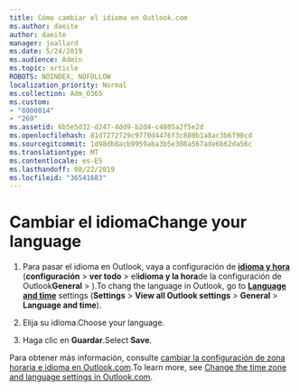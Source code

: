 ```yaml
---
title: Cómo cambiar el idioma en Outlook.com
ms.author: daeite
author: daeite
manager: joallard
ms.date: 5/24/2019
ms.audience: Admin
ms.topic: article
ROBOTS: NOINDEX, NOFOLLOW
localization_priority: Normal
ms.collection: Adm_O365
ms.custom:
- "8000014"
- "269"
ms.assetid: 6b5e5d32-d247-4dd9-b2d4-c4805a2f5e2d
ms.openlocfilehash: 81d7272729c9770d4476f3c880b1a8ac3b6f90cd
ms.sourcegitcommit: 1d98db8acb9959aba3b5e308a567ade6b62da56c
ms.translationtype: MT
ms.contentlocale: es-ES
ms.lasthandoff: 08/22/2019
ms.locfileid: "36541683"
---
```

# <a name="change-your-language"></a><span data-ttu-id="e667b-102">Cambiar el idioma</span><span class="sxs-lookup"><span data-stu-id="e667b-102">Change your language</span></span>

1. <span data-ttu-id="e667b-103">Para pasar el idioma en Outlook, vaya a configuración de [**idioma y hora**](https://outlook.live.com/mail/options/general/timeAndLanguage/regional) (**configuración** \> **ver todo** > el**idioma y la hora**de la configuración de Outlook**General** > ).</span><span class="sxs-lookup"><span data-stu-id="e667b-103">To chang the language in Outlook, go to [**Language and time**](https://outlook.live.com/mail/options/general/timeAndLanguage/regional) settings (**Settings** \> **View all Outlook settings** > **General** > **Language and time**).</span></span>

2. <span data-ttu-id="e667b-104">Elija su idioma.</span><span class="sxs-lookup"><span data-stu-id="e667b-104">Choose your language.</span></span>

3. <span data-ttu-id="e667b-105">Haga clic en **Guardar**.</span><span class="sxs-lookup"><span data-stu-id="e667b-105">Select **Save**.</span></span>

<span data-ttu-id="e667b-106">Para obtener más información, consulte [cambiar la configuración de zona horaria e idioma en Outlook.com](https://go.microsoft.com/fwlink/p/?linkid=873132).</span><span class="sxs-lookup"><span data-stu-id="e667b-106">To learn more, see [Change the time zone and language settings in Outlook.com](https://go.microsoft.com/fwlink/p/?linkid=873132).</span></span>